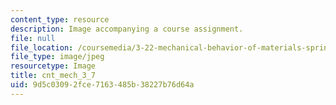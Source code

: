 ```yaml
---
content_type: resource
description: Image accompanying a course assignment.
file: null
file_location: /coursemedia/3-22-mechanical-behavior-of-materials-spring-2008/9d5c03092fce7163485b38227b76d64a_cnt_mech_3_7.jpg
file_type: image/jpeg
resourcetype: Image
title: cnt_mech_3_7
uid: 9d5c0309-2fce-7163-485b-38227b76d64a
---
```

